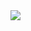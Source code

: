 <picture>
  <source
    srcset="https://github-readme-stats.vercel.app/api?username=Cowboylaserkittenjetshark&show_icons=true&theme=catppuccin_mocha"
    media="(prefers-color-scheme: dark)"
  />
  <source
    srcset="https://github-readme-stats.vercel.app/api?username=Cowboylaserkittenjetshark&show_icons=catppuccin_latte"
    media="(prefers-color-scheme: light), (prefers-color-scheme: no-preference)"
  />
  <img src="https://github-readme-stats.vercel.app/api?username=Cowboylaserkittenjetshark&show_icons=true" />
</picture>

